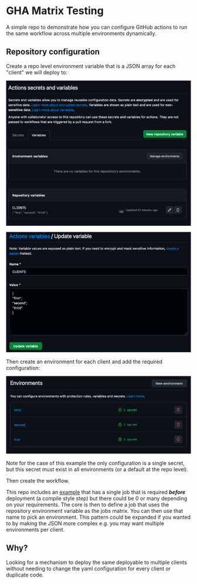 # GHA Matrix Testing

A simple repo to demonstrate how you can configure GitHub actions to run the same workflow across multiple environments
dynamically.

## Repository configuration

Create a repo level environment variable that is a JSON array for each "client" we will deploy to:

![](./screenshots/repo-var-overview.png "Overview of repository variables configuration")

![](./screenshots/repo-var-edit.png "Edit view of repository variables configuration")

Then create an environment for each client and add the required configuration:

![](./screenshots/environments-overview.png "Overview of environments configuration")

Note for the case of this example the only configuration is a single secret, but this secret must exist in all
environments (or a default at the repo level).

Then create the workflow. 

This repo includes an [example](./.github/workflows/demo.yml) that has a single job that is required ***before*** deployment
(a compile style step) but there could be 0 or many depending on your requirements. The core is then to define a job that
uses the repository environment variable as the jobs matrix. You can then use that name to pick an environment. This pattern
could be expanded if you wanted to by making the JSON more complex e.g. you may want multiple environments per client.

## Why?

Looking for a mechanism to deploy the same deployable to multiple clients without needing to change the yaml
configuration for every client or duplicate code.